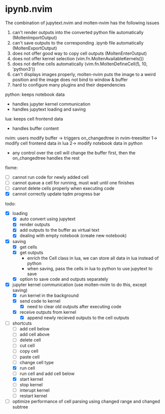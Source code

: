 # ipynb.nvim

The combination of jupytext.nvim and molten-nvim has the following issues
1. can't render outputs into the converted python file automatically (MoltenImportOutput)
2. can't save outputs to the corresponding .ipynb file automatically (MoltenExportOutput)
3. does not offer good way to copy cell outputs (MoltenEnterOutput)
4. does not offer kernel selection (vim.fn.MoltenAvailableKernels())
5. does not define cells automatically (vim.fn.MoltenDefineCell(5, 10, 'python3'))
6. can't displays images properly, molten-nvim puts the image to a weird position and the image does not bind to window & buffer
7. hard to configure many plugins and their dependencies


python:
keeps notebook data
- handles jupyter kernel communication
- handles jupytext loading and saving

lua:
keeps cell frontend data
- handles buffer content

nvim:
users modify buffer -> triggers on_changedtree in nvim-treesitter
1-> modify cell frontend data in lua
2-> modify notebook data in python

* any control over the cell will change the buffer first, then the on_changedtree handles the rest

fixme:
- [ ] cannot run code for newly added cell
- [ ] cannot queue a cell for running, must wait until one finishes
- [ ] cannot delete cells properly when executing code
- [x] cannot correctly update tqdm progress bar

todo:
- [x] loading
    - [x] auto convert using jupytext
    - [x] render outputs
    - [x] add outputs to the buffer as virtual text
    - [x] dealing with empty notebook (create new notebook)
- [x] saving
    - [x] get cells
    - [x] get outputs 
        - enrich the Cell class in lua, we can store all data in lua instead of python
        - when saving, pass the cells in lua to python to use jupytext to save
    - [x] option to save code and outputs separately
- [x] jupyter kernel communication (use molten-nvim to do this, except saving)
    - [x] run kernel in the background
    - [x] send code to kernel
        - [x] need to clear old outputs after executing code
    - [x] receive outputs from kernel
        - [x] append newly recieved outputs to the cell outputs
- [ ] shortcuts
    - [ ] add cell below
    - [ ] add cell above
    - [ ] delete cell
    - [ ] cut cell
    - [ ] copy cell
    - [ ] paste cell
    - [ ] change cell type
    - [x] run cell
    - [ ] run cell and add cell below
    - [x] start kernel
    - [ ] stop kernel
    - [ ] interupt kernel
    - [ ] restart kernel
- [ ] optimize performance of cell parsing using changed range and changed subtree
